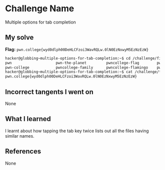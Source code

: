 # Challenge Name
Multiple options for tab completion

## My solve
**Flag:** `pwn.college{wyd0dlph00DeHLCFzoi3WavRQLw.0lN0EzNxwyM5EzNzEzW}`


```bash
hacker@globbing~multiple-options-for-tab-completion:~$ cd /challenge/files/pwn
pwn                    pwn-the-planet         pwncollege-flag        pwncollege-flyswatter
pwn-college            pwncollege-family      pwncollege-flamingo    pwncollege-hacking
hacker@globbing~multiple-options-for-tab-completion:~$ cat /challenge/files/pwncollege-flag
pwn.college{wyd0dlph00DeHLCFzoi3WavRQLw.0lN0EzNxwyM5EzNzEzW}
```

## Incorrect tangents I went on
None

## What I learned
I learnt about how tapping the tab key twice lists out all the files having similar names.

## References 
None
